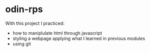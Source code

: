 # odin-rps

With this project I practiced: 
- how to maniplulate html through javascript
- styling a webpage applying what I learned in previous modules
- using git 
